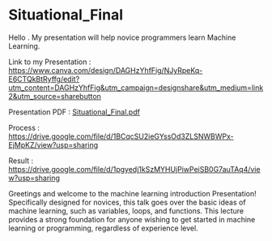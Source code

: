 # Situational_Final
Hello . My presentation will help novice programmers learn Machine Learning.


Link to my Presentation : https://www.canva.com/design/DAGHzYhfFig/NJyRpeKq-E6CTQkBtRyffg/edit?utm_content=DAGHzYhfFig&utm_campaign=designshare&utm_medium=link2&utm_source=sharebutton


Presentation PDF : [Situational_Final.pdf](https://github.com/user-attachments/files/15784518/Situational_Final.pdf)


Process : https://drive.google.com/file/d/1BCqcSU2ieGYssOd3ZLSNWBWPx-EjMpKZ/view?usp=sharing


Result : https://drive.google.com/file/d/1pgyedj1kSzMYHUjPiwPeiSB0G7auTAq4/view?usp=sharing


Greetings and welcome to the machine learning introduction Presentation! Specifically designed for novices, this talk goes over the basic ideas of machine learning, such as variables, loops, and functions. This lecture provides a strong foundation for anyone wishing to get started in machine learning or programming, regardless of experience level.


